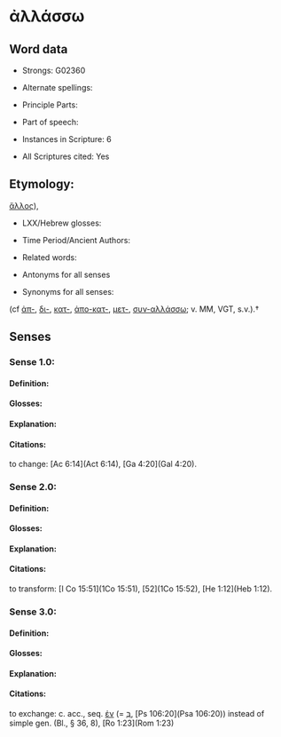 # ἀλλάσσω

<!-- Status: S2=NeedsEdits -->
<!-- Lexica used for edits:   -->

## Word data

* Strongs: G02360

* Alternate spellings:



* Principle Parts: 


* Part of speech: 


* Instances in Scripture: 6

* All Scriptures cited: Yes

## Etymology: 

[ἄλλος]()),

* LXX/Hebrew glosses: 


* Time Period/Ancient Authors: 


* Related words: 

* Antonyms for all senses

* Synonyms for all senses: 

(cf [ἀπ-](), [δι-](), [κατ-](), [ἀπο-κατ-](), [μετ-](), [συν-αλλάσσω](); v. MM, VGT, s.v.).†

## Senses 


### Sense  1.0: 

#### Definition: 


#### Glosses:



#### Explanation:



#### Citations: 

to change: [Ac 6:14](Act 6:14), [Ga 4:20](Gal 4:20). 

### Sense  2.0: 

#### Definition: 


#### Glosses:



#### Explanation:



#### Citations: 

to transform: [I Co 15:51](1Co 15:51), [52](1Co 15:52), [He 1:12](Heb 1:12). 

### Sense  3.0: 

#### Definition: 


#### Glosses:



#### Explanation:



#### Citations: 

to exchange: c. acc., seq. [ἐν]() (= [בְּ](//en-uhl/H1119), [Ps 106:20](Psa 106:20)) instead of simple gen. (Bl., § 36, 8), [Ro 1:23](Rom 1:23) 
